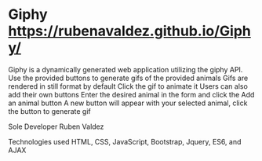 # Giphy https://rubenavaldez.github.io/Giphy/

Giphy is a dynamically generated web application utilizing the giphy API. 
Use the provided buttons to generate gifs of the provided animals
Gifs are rendered in still format by default
Click the gif to animate it
Users can also add their own buttons
Enter the desired animal in the form and click the Add an animal button
A new button will appear with your selected animal, click the button to generate gif 

Sole Developer 
Ruben Valdez

Technologies used
HTML, CSS, JavaScript, Bootstrap, Jquery, ES6, and AJAX 
